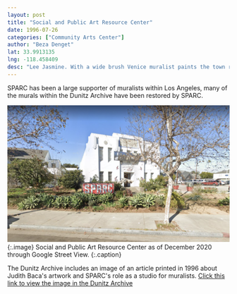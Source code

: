 ```yaml
---
layout: post
title: "Social and Public Art Resource Center"
date: 1996-07-26
categories: ["Community Arts Center"]
author: "Beza Denget"
lat: 33.9913135
lng: -118.458409
desc: "Lee Jasmine. With a wide brush Venice muralist paints the town red and blue and green. Los Angeles Times 26 Jul. 1996."
---
```

SPARC has been a large supporter of muralists within Los Angeles, many of the murals within the Dunitz Archive have been restored by SPARC.

![Current Image](images/SPARC.png)
   {:.image}
Social and Public Art Resource Center as of December 2020 through Google Street View.
   {:.caption}  

The Dunitz Archive includes an image of an article printed in 1996 about Judith Baca's artwork and SPARC's role as a studio for muralists.
[Click this link to view the image in the Dunitz Archive](https://visualizela.github.io/dunitzarchive/dunitzproject/obj16/)